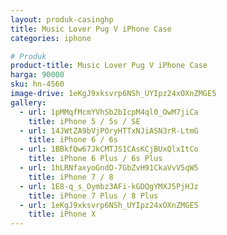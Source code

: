 ```yaml
---
layout: produk-casinghp
title: Music Lover Pug V iPhone Case
categories: iphone

# Produk
product-title: Music Lover Pug V iPhone Case
harga: 90000
sku: hn-4560
image-drive: 1eKgJ9xksvrp6NSh_UYIpz24xOXnZMGE5
gallery:
  - url: 1pMMqfMcmYVhSb2bIcpM4ql0_OwM7jiCa
    title: iPhone 5 / 5s / SE
  - url: 14JWtZA9bVjPOryHTTxNJiASN3rR-LtmG
    title: iPhone 6 / 6s
  - url: 1BBkfQw67JkCMTJS1CAsKCjBUxQlxItCo
    title: iPhone 6 Plus / 6s Plus
  - url: 1hLRNfaxyoGndO-7GbZvH91CkaVvV5qW5
    title: iPhone 7 / 8
  - url: 1E8-q_s_Oymbz3AFi-kGDQgYMXJ5PjHJz
    title: iPhone 7 Plus / 8 Plus
  - url: 1eKgJ9xksvrp6NSh_UYIpz24xOXnZMGE5
    title: iPhone X
---
```

